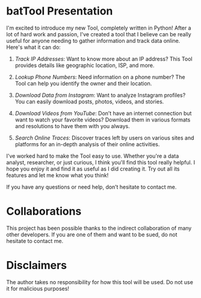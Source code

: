 # batTool Presentation
I'm excited to introduce my new Tool, completely written in Python! After a lot of hard work and passion, I've created a tool that I believe can be really useful for anyone needing to gather information and track data online. Here's what it can do:

  1. *Track IP Addresses*: Want to know more about an IP address? This Tool provides details like geographic location, ISP, and more.

  2. *Lookup Phone Numbers*: Need information on a phone number? The Tool can help you identify the owner and their location.

  3. *Download Data from Instagram*: Want to analyze Instagram profiles? You can easily download posts, photos, videos, and stories.

  4. *Download Videos from YouTube*: Don’t have an internet connection but want to watch your favorite videos? Download them in various formats and resolutions to have them with you always.

  5. *Search Online Traces*: Discover traces left by users on various sites and platforms for an in-depth analysis of their online activities.

I've worked hard to make the Tool easy to use. Whether you're a data analyst, researcher, or just curious, I think you'll find this tool really helpful.
I hope you enjoy it and find it as useful as I did creating it. Try out all its features and let me know what you think!

If you have any questions or need help, don’t hesitate to contact me.

# Collaborations
This project has been possible thanks to the indirect collaboration of many other developers. If you are one of them and want to be sued, do not hesitate to contact me.

# Disclaimers
The author takes no responsibility for how this tool will be used. Do not use it for malicious purposes!

